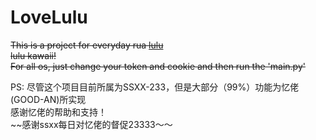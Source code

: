 # LoveLulu
~~This is a project for everyday rua [lulu](https://space.bilibili.com/21243747/)  
lulu kawaii!  
For all os, just change your token and cookie and then run the 'main.py'~~

PS: 尽管这个项目目前所属为SSXX-233，但是大部分（99%）功能为忆佬(GOOD-AN)所实现  
感谢忆佬的帮助和支持！  
~~感谢ssxx每日对忆佬的督促23333～～
